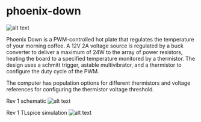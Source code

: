 # phoenix-down

![alt text](https://github.com/DanielDW5555/phoniex-down/blob/main/photos/PCBA.PNG)

Phoenix Down is a PWM-controlled hot plate that regulates the temperature of your morning coffee. A 12V 2A voltage source is regulated by a buck converter to deliver a maximum of 24W to the array of power resistors, heating the board to a specified temperature monitored by a thermistor. The design uses a schmitt trigger, astable multivibrator, and a thermistor to configure the duty cycle of the PWM.

The computer has population options for different thermistors and voltage references for configuring the thermistor voltage threshold.

Rev 1 schematic
![alt text](https://github.com/DanielDW5555/phoniex-down/blob/main/photos/sch.PNG)

Rev 1 TLspice simulation
![alt text](https://github.com/DanielDW5555/phoniex-down/blob/main/photos/LTspice.PNG)
